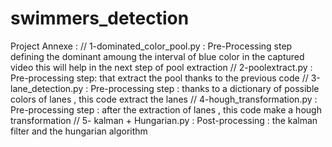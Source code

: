 # swimmers_detection
Project Annexe :
//
1-dominated_color_pool.py : Pre-Processing step defining the dominant amoung the interval of blue color in the captured video this will help in the next step of pool extraction 
//
2-poolextract.py : Pre-processing step: that extract the pool thanks to the previous code 
//
3-lane_detection.py : Pre-processing step : thanks to a dictionary of possible colors of lanes , this code extract the lanes 
//
4-hough_transformation.py : Pre-processing step : after the extraction of lanes , this code make a hough transformation
//
5- kalman + Hungarian.py : Post-processing : the kalman filter and the hungarian algorithm 
